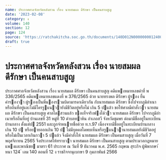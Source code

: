 ```yaml
---
name: ประกาศศาลจังหวัดหลังสวน เรื่อง นายสมผล ดีรักษา เป็นคนสาบสูญ
date: '2023-02-08'
category: ง
volume: 140
section: 12
page: 124
source: 'https://ratchakitcha.soc.go.th/documents/140D012N0000000012400.pdf'
draft: true
---
```


# ประกาศศาลจังหวัดหลังสวน เรื่อง นายสมผล ดีรักษา เป็นคนสาบสูญ

ประกาศศาลจังหวัดหลังสวน เรื่อง นายสมผล ดีรักษา เป็นคนสาบสูญ คดีแพงหมายเลขดําที่ พ 336/2565 คดีแพงหมายเลขแดงที่ พ 376/2565 ด้วย นายทรงพล ดีรักษา ผู้รอง ยื่นคํารองวา ผู้รองเป็นพี่นองรวมบิดามารดาเดียวกัน กับนายสมผล ดีรักษา ซึ่งไปจากภูมิลําเนาหรือถิ่นที่อยู่และไม่มีใครรูแนวายังมีชีวิตอยู่หรือไม่ เกิน 5 ปแล้ว ขอให้ศาลมีคําสั่งวา นายสมผล ดีรักษา เป็นคนสาบสูญ ศาลไตสวนแล้ว ขอเท็จจริงฟงได้วา นายสมผล ดีรักษา ไปจากภูมิลําเนาหรือถิ่นที่อยู่ บ้านเลขที่ 31 หมู่ที่ 10 ตําบลทาหิน อําเภอสวี จังหวัดชุมพร ต่อมามีชื่ออยู่ในทะเบียนบ้านกลาง ตั้งแต่ป 2551 และถูกจําหนายชื่อด้วย ท.ร.97 เนื่องจากมีชื่ออยู่ในทะเบียนบ้านกลาง เกิน 10 ป หรือยายออกเกิน 10 ป ไม่มีบุคคลใดพบเห็นหรือรูแนวานายสมผลยังมีชีวิตอยู่หรือไม่เป็นเวลาเกินกวา 5 ปแล้ว จึงมีคําสั่งให้ นายสมผล ดีรักษา เป็นคนสาบสูญ เมื่อวันที่ 7 พฤศจิกายน 2565 จึงประกาศให้ทราบวา นายสมผล ดีรักษา เป็นคนสาบสูญ ตามประมวลกฎหมายแพงและพาณิชย มาตรา 61 ประกาศ ณ วันที่ 9 ธันวาคม พ.ศ. 2565 กฤษณ สุระกิจ ผู้พิพากษา ้ หนา 124 ่ เลม 140 ตอนที่ 12 ง ราชกิจจานุเบกษา 9 กุมภาพันธ์ 2566
